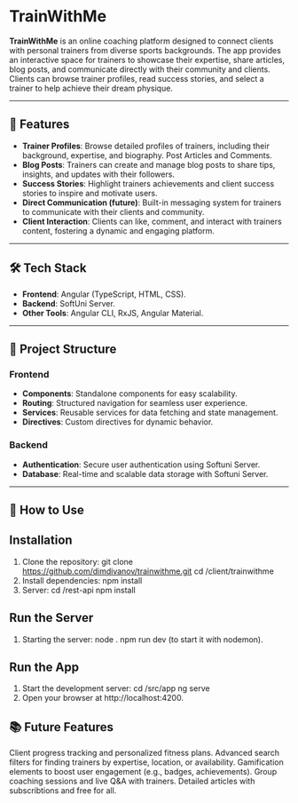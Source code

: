 # TrainWithMe

**TrainWithMe** is an online coaching platform designed to connect clients with personal trainers from diverse sports backgrounds. The app provides an interactive space for trainers to showcase their expertise, share articles, blog posts, and communicate directly with their community and clients. Clients can browse trainer profiles, read success stories, and select a trainer to help achieve their dream physique.

---

## 🚀 Features

-   **Trainer Profiles**: Browse detailed profiles of trainers, including their background, expertise, and biography. Post Articles and Comments.
-   **Blog Posts**: Trainers can create and manage blog posts to share tips, insights, and updates with their followers.
-   **Success Stories**: Highlight trainers achievements and client success stories to inspire and motivate users.
-   **Direct Communication (future)**: Built-in messaging system for trainers to communicate with their clients and community.
-   **Client Interaction**: Clients can like, comment, and interact with trainers content, fostering a dynamic and engaging platform.

---

## 🛠️ Tech Stack

-   **Frontend**: Angular (TypeScript, HTML, CSS).
-   **Backend**: SoftUni Server.
-   **Other Tools**: Angular CLI, RxJS, Angular Material.

---

## 📁 Project Structure

### Frontend

-   **Components**: Standalone components for easy scalability.
-   **Routing**: Structured navigation for seamless user experience.
-   **Services**: Reusable services for data fetching and state management.
-   **Directives**: Custom directives for dynamic behavior.

### Backend

-   **Authentication**: Secure user authentication using Softuni Server.
-   **Database**: Real-time and scalable data storage with Softuni Server.

---

## 🧩 How to Use

## Installation

1. Clone the repository:
   git clone https://github.com/dimdivanov/trainwithme.git
   cd /client/trainwithme
2. Install dependencies:
   npm install
3. Server:
   cd /rest-api
   npm install

## Run the Server

1. Starting the server:
   node .
   npm run dev (to start it with nodemon).

## Run the App

1. Start the development server:
   cd /src/app
   ng serve
2. Open your browser at http://localhost:4200.

## 📚 Future Features

Client progress tracking and personalized fitness plans.
Advanced search filters for finding trainers by expertise, location, or availability.
Gamification elements to boost user engagement (e.g., badges, achievements).
Group coaching sessions and live Q&A with trainers.
Detailed articles with subscribtions and free for all.
